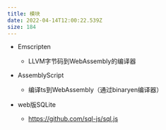 ```yaml
---
title: 模块
date: 2022-04-14T12:00:22.539Z
size: 184
---
```

- Emscripten
  - LLVM字节码到WebAssembly的编译器
- AssemblyScript
  - 编译ts到WebAssembly（通过binaryen编译器）

- web版SQLite
  - https://github.com/sql-js/sql.js

